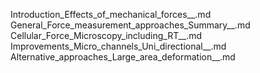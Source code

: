 Introduction_Effects_of_mechanical_forces__.md
General_Force_measurement_approaches_Summary__.md
Cellular_Force_Microscopy_including_RT__.md
Improvements_Micro_channels_Uni_directional__.md
Alternative_approaches_Large_area_deformation__.md
